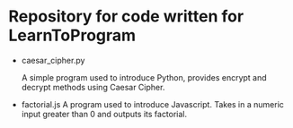 # Repository for code written for LearnToProgram

* caesar_cipher.py

  A simple program used to introduce Python, provides encrypt and decrypt methods using Caesar Cipher.

* factorial.js
  A program used to introduce Javascript. Takes in a numeric input greater than 0 and outputs its factorial.